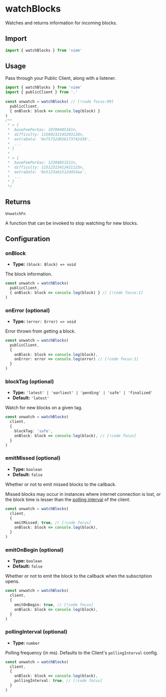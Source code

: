 # watchBlocks

Watches and returns information for incoming blocks.

## Import

```ts
import { watchBlocks } from 'viem'
```

## Usage

Pass through your Public Client, along with a listener.

```ts
import { watchBlocks } from 'viem'
import { publicClient } from '.'
 
const unwatch = watchBlocks( // [!code focus:99]
  publicClient,
  { onBlock: block => console.log(block) }
)
/**
 * > {
 *  baseFeePerGas: 10789405161n,
 *  difficulty: 11569232145203128n,
 *  extraData: '0x75732d656173742d38',
 *  ...
 * }
 * 
 * > {
 *  baseFeePerGas: 12394051511n,
 *  difficulty: 11512315412421123n,
 *  extraData: '0x5123ab1512dd14aa',
 *  ...
 * }
 */
```

## Returns

`UnwatchFn`

A function that can be invoked to stop watching for new blocks.

## Configuration

### onBlock

- **Type:** `(block: Block) => void`

The block information.

```ts
const unwatch = watchBlocks(
  publicClient,
  { onBlock: block => console.log(block) } // [!code focus:1]
)
```

### onError (optional)

- **Type:** `(error: Error) => void`

Error thrown from getting a block.

```ts
const unwatch = watchBlocks(
  publicClient,
  { 
    onBlock: block => console.log(block),
    onError: error => console.log(error) // [!code focus:1]
  }
)
```

### blockTag (optional)

- **Type:** `'latest' | 'earliest' | 'pending' | 'safe' | 'finalized'`
- **Default:** `'latest'`

Watch for new blocks on a given tag.

```ts
const unwatch = watchBlocks(
  client,
  { 
    blockTag: 'safe',
    onBlock: block => console.log(block), // [!code focus]
  }
)
```

### emitMissed (optional)

- **Type:** `boolean`
- **Default:** `false`

Whether or not to emit missed blocks to the callback. 

Missed blocks may occur in instances where internet connection is lost, or the block time is lesser than the [polling interval](/docs/clients/public.html#pollinginterval-optional) of the client.

```ts
const unwatch = watchBlocks(
  client,
  { 
    emitMissed: true, // [!code focus]
    onBlock: block => console.log(block),
  }
)
```

### emitOnBegin (optional)

- **Type:** `boolean`
- **Default:** `false`

Whether or not to emit the block to the callback when the subscription opens.

```ts
const unwatch = watchBlocks(
  client,
  { 
    emitOnBegin: true, // [!code focus]
    onBlock: block => console.log(block),
  }
)
```

### pollingInterval (optional)

- **Type:** `number`

Polling frequency (in ms). Defaults to the Client's `pollingInterval` config.

```ts
const unwatch = watchBlocks(
  client,
  { 
    onBlock: block => console.log(block),
    pollingInterval: true, // [!code focus]
  }
)
```
